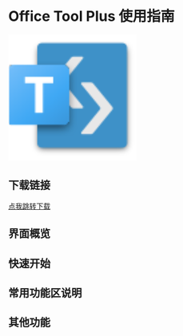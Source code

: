 # Office Tool Plus 使用指南
![Logo](images/OTP.png "Office Tool Plus Logo")

## 下载链接
[点我跳转下载](https://otp.landian.vip/zh-cn/)

## 界面概览


## 快速开始

## 常用功能区说明


## 其他功能
